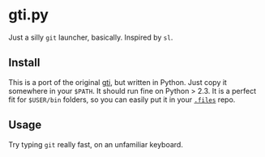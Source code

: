 gti.py
======

Just a silly `git` launcher, basically. Inspired by `sl`.

Install
-------

This is a port of the original [gti][], but written in Python. Just
copy it somewhere in your `$PATH`. It should run fine on Python > 2.3.
It is a perfect fit for `$USER/bin` folders, so you can easily put it
in your [`.files`][.files] repo.

[gti]: https://github.com/rwos/gti
[.files]: https://github.com/gsamokovarov/.files

Usage
-----

Try typing `git` really fast, on an unfamiliar keyboard.
